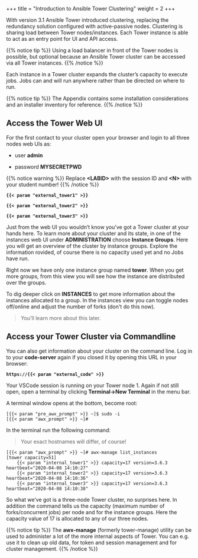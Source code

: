 +++
title = "Introduction to Ansible Tower Clustering"
weight = 2
+++

With version 3.1 Ansible Tower introduced clustering, replacing the
redundancy solution configured with active-passive nodes. Clustering
is sharing load between Tower nodes/instances. Each Tower instance is
able to act as an entry point for UI and API access.

{{% notice tip %}}
Using a load balancer in front of the Tower nodes is possible, but optional because an Ansible Tower cluster can be accessed via all Tower instances.
{{% /notice %}}

Each instance in a Tower cluster expands the cluster’s capacity to
execute jobs. Jobs can and will run anywhere rather than be directed on
where to run.

{{% notice tip %}}
The Appendix contains some installation considerations and an installer inventory for reference.
{{% /notice %}}

## Access the Tower Web UI

For the first contact to your cluster open your browser and login to all
three nodes web UIs as:

  - user **admin**

  - password **MYSECRETPWD**

{{% notice warning %}}
Replace **\<LABID>** with the session ID and **\<N>** with your student number!
{{% /notice %}}

**`{{< param "external_tower1" >}}`**

**`{{< param "external_tower2" >}}`**

**`{{< param "external_tower3" >}}`**

Just from the web UI you wouldn’t know you’ve got a Tower cluster at your hands here. To learn more about your cluster and its state, in one of the instances web UI under **ADMINISTRATION** choose **Instance Groups**. Here you will get an overview of the cluster by instance groups. Explore the information rovided, of course there is no capacity used yet and no Jobs have run.

Right now we have only one instance group named **tower**. When you get more groups, from this view you will see how the instance are distributed over the groups.

To dig deeper click on **INSTANCES** to get more information about the instances allocated to a group. In the instances view you can toggle nodes off/online and adjust the number of forks (don't do this now).

> You’ll learn more about this later.

## Access your Tower Cluster via Commandline

You can also get information about your cluster on the command line. Log in to your **code-server** again if you closed it by opening this URL in your browser:

**`https://{{< param "external_code" >}}`**

Your VSCode session is running on your Tower node 1. Again if not still open, open a terminal by clicking **Terminal->New Terminal** in the menu bar.

A terminal window opens at the bottom, become root:

    [{{< param "pre_awx_prompt" >}} ~]$ sudo -i
    [{{< param "awx_prompt" >}} ~]#

In the terminal run the following command:

> Your exact hostnames will differ, of course!

    [{{< param "awx_prompt" >}} ~]# awx-manage list_instances
    [tower capacity=51]
        {{< param "internal_tower1" >}} capacity=17 version=3.6.3 heartbeat="2020-04-08 14:10:27"
        {{< param "internal_tower2" >}} capacity=17 version=3.6.3 heartbeat="2020-04-08 14:10:36"
        {{< param "internal_tower3" >}} capacity=17 version=3.6.3 heartbeat="2020-04-08 14:10:38"

So what we’ve got is a three-node Tower cluster, no surprises here. In addition the command tells us the capacity (maximum number of forks/concurrent jobs) per node and for the instance groups. Here the capacity value of 17 is allocated to any of our three nodes.

{{% notice tip %}}
The **awx-manage** (formerly tower-manage) utility can be used to administer a lot of the more internal aspects of Tower. You can e.g. use it to clean up old data, for token and session management and for cluster management.
{{% /notice %}}
